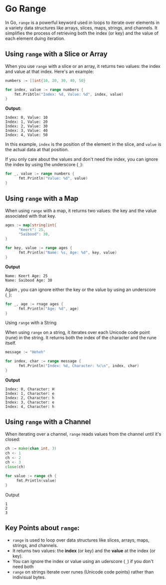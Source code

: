 # Go Range

In Go, `range` is a powerful keyword used in loops to iterate over elements in a variety data structures like arrays, slices, maps, strings, and channels. It simplifies the process of retrieving both the index (or key) and the value of each element duing iteration.

## Using `range` with a Slice or Array

When you use `range` with a slice or an array, it returns two values: the index and value at that index. Here's an example:

```go
numbers := []int{10, 20, 30, 40, 50}

for index, value := range numbers {
    fmt.Pribtln("Index: %d, Value: %d", index, value)
}
```
**Output:**
```
Index: 0, Value: 10
Index: 1, Value: 20
Index: 2, Value: 30
Index: 3, Value: 40
Index: 4, Value: 50
```
In this example, `index` is the position of the element in the slice, and `value` is the actual data at that position.

If you only care about the values and don't need the index, you can ignore the index by using the underscore (`_`):

```go
for _, value := range numbers {
      fmt.Println("Value: %d", value)
}
```

## Using `range` with a Map

When using `range` with a map, it returns two values: the key and the value associated with that key.

```go
ages := map[string]int{
      "Keert": 25,
      "Saibood": 30,
}

for key, value := range ages {
      fmt.Println("Name: %s, Age: %d", key, value)
}
```
**Output**

```
Name: Keert Age: 25
Name: Saibood Age: 30
```
Again , you can ignore either the key or the value by using an underscore (`_`):

```go
for _, age := rnage ages {
      fmt.Println("Age: %d", age)
}
```

Using `range` with a String

When using `range` on a string, it iterates over each Unicode code point (rune) in the string. It returns both the index of the character and the rune itself.

```go
message := "Heheh"

for index, char := range message {
      fmt.Println("Index: %d, Character: %c\n", index, char)
}
```
**Output**

```
Index: 0, Character: H
Index: 1, Character: e
Index: 2, Character: h
Index: 3, Character: e
Index: 4, Character: h
```

## Using `range` with a Channel

When iterating over a channel, `range` reads values from the channel until it's closed:

```go
ch := make(chan int, 3)
ch <- 1
ch <- 2
ch <- 3
close(ch)

for value := range ch {
     fmt.Println(value)
}
```
Output

```
1
2
3
```

## Key Points about `range`:

- `range` is used to loop over data structures like slices, arrays, maps, strings, and channels.
- It returns two values: the **index** (or key) and the **value** at the index (or key).
- You can ignore the index or value using an uderscore (`_`) if you don't need both
- `range` on strings iterate over runes (Unicode code points) rather than indivisual bytes.
